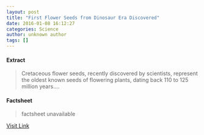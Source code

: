 ```yaml
---
layout: post
title: "First Flower Seeds from Dinosaur Era Discovered"
date: 2016-01-08 16:12:27
categories: Science
author: unknown author
tags: []
---
```



#### Extract
>Cretaceous flower seeds, recently discovered by scientists, represent the oldest known seeds of flowering plants, dating back 110 to 125 million years....

#### Factsheet
>factsheet unavailable

[Visit Link](http://www.livescience.com/53309-cretaceous-flower-seeds-found.html)


